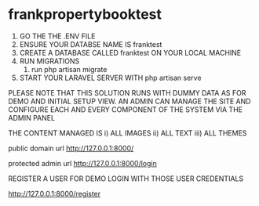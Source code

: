 # frankpropertybooktest

<!-- DATABASE SETUP -->
1) GO THE THE .ENV FILE
2) ENSURE YOUR DATABSE NAME IS franktest
3) CREATE A DATABASE CALLED franktest ON YOUR LOCAL MACHINE
4) RUN MIGRATIONS
   1) run php artisan migrate
   <!-- STARTING SERVER-->
5) START YOUR LARAVEL SERVER WITH php artisan serve

<!---SYSTEM NOTES--->
PLEASE NOTE THAT THIS SOLUTION RUNS WITH DUMMY DATA AS FOR DEMO AND INITIAL SETUP VIEW.
AN ADMIN CAN MANAGE THE SITE AND CONFIGURE EACH AND EVERY COMPONENT OF THE SYSTEM VIA THE ADMIN PANEL

THE CONTENT MANAGED IS
    i) ALL IMAGES 
    ii) ALL TEXT
    iii) ALL THEMES

<!---SYSTEM ACCESS URLs--->
public domain url
http://127.0.0.1:8000/

protected admin url
http://127.0.0.1:8000/login

REGISTER A USER FOR DEMO
LOGIN WITH THOSE USER CREDENTIALS

http://127.0.0.1:8000/register
